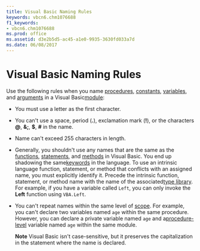 ```yaml
---
title: Visual Basic Naming Rules
keywords: vbcn6.chm1076688
f1_keywords:
- vbcn6.chm1076688
ms.prod: office
ms.assetid: d3e2b5d5-ac45-a1e0-9935-3630fd033a7d
ms.date: 06/08/2017
---
```



# Visual Basic Naming Rules

Use the following rules when you name [procedures](vbe-glossary.md), [constants](vbe-glossary.md), [variables](vbe-glossary.md), and [arguments](vbe-glossary.md) in a Visual Basic[module](vbe-glossary.md):



- You must use a letter as the first character.
    
- You can't use a space, period (**.**), exclamation mark (**!**), or the characters **@**, **&;**, **$**, **#** in the name.
    
- Name can't exceed 255 characters in length.
    
- Generally, you shouldn't use any names that are the same as the [functions](vbe-glossary.md), [statements](vbe-glossary.md), and [methods](vbe-glossary.md) in Visual Basic. You end up shadowing the same[keywords](vbe-glossary.md) in the language. To use an intrinsic language function, statement, or method that conflicts with an assigned name, you must explicitly identify it. Precede the intrinsic function, statement, or method name with the name of the associated[type library](vbe-glossary.md). For example, if you have a variable called  `Left`, you can only invoke the  **Left** function using `VBA.Left`.
    
- You can't repeat names within the same level of [scope](vbe-glossary.md). For example, you can't declare two variables named  `age` within the same procedure. However, you can declare a private variable named `age` and a[procedure-level](vbe-glossary.md) variable named `age` within the same module.
    
     **Note**  Visual Basic isn't case-sensitive, but it preserves the capitalization in the statement where the name is declared.



